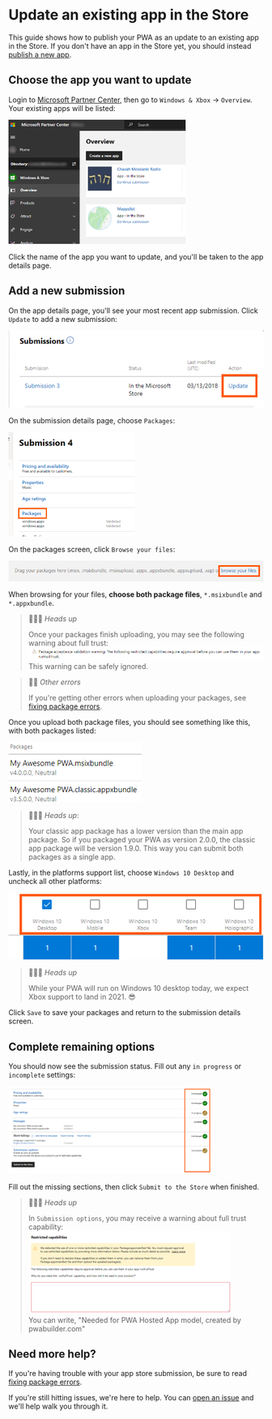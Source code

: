 # Update an existing app in the Store

This guide shows how to publish your PWA as an update to an existing app in the Store. If you don't have an app in the Store yet, you should instead [publish a new app](/publish-new-app.md).

## Choose the app you want to update

Login to [Microsoft Partner Center](https://partner.microsoft.com/dashboard), then go to `Windows & Xbox` -> `Overview`. Your existing apps will be listed:

<img src="/images/existing-apps.png" width="350px" />

Click the name of the app you want to update, and you'll be taken to the app details page.

## Add a new submission

On the app details page, you'll see your most recent app submission. Click `Update` to add a new submission:

<img src="/images/add-submission.png" />

On the submission details page, choose `Packages`:

<img src="/images/packages.png" width="250px" />

On the packages screen, click `Browse your files`:

<img src="/images/browse-for-package.png" />

When browsing for your files, **choose both package files**, `*.msixbundle` and `*.appxbundle`.

> 💁🏾‍♂️ *Heads up*
> 
> Once your packages finish uploading, you may see the following warning about full trust: <br><img src="/images/full-trust.png" /><br>
> This warning can be safely ignored.


> 💁‍♂️ *Other errors*
> 
> If you're getting other errors when uploading your packages, see [fixing package errors](/package-errors.md).

Once you upload both package files, you should see something like this, with both packages listed:

<img src="/images/both-packages.png" />
<br>

> 💁🏽‍♀️ *Heads up*: 
> 
> Your classic app package has a lower version than the main app package. So if you packaged your PWA as version 2.0.0, the classic app package will be version 1.9.0. This way you can submit both packages as a single app.

Lastly, in the platforms support list, choose `Windows 10 Desktop` and uncheck all other platforms:

<img src="/images/win10-desktop-only.png" />
<br>

> 💁🏿‍♀️ *Heads up*
> 
> While your PWA will run on Windows 10 desktop today, we expect Xbox support to land in 2021. 😎

Click `Save` to save your packages and return to the  submission details screen.

## Complete remaining options

You should now see the submission status. Fill out any `in progress` or `incomplete` settings:

<img src="/images/remaining-options.png" width="400px" />

Fill out the missing sections, then click `Submit to the Store` when finished.

> 💁🏼‍♀️ *Heads up*
> 
> In `Submission options`, you may receive a warning about full trust capability: <br> <img src="/images/full-trust-restricted.png" width="400px" /><br>
> You can write, "Needed for PWA Hosted App model, created by pwabuilder.com"

## Need more help?

If you're having trouble with your app store submission, be sure to read [fixing package errors](/package-errors.md).

If you're still hitting issues, we're here to help. You can [open an issue](https://github.com/pwa-builder/pwabuilder/issues) and we'll help walk you through it.
